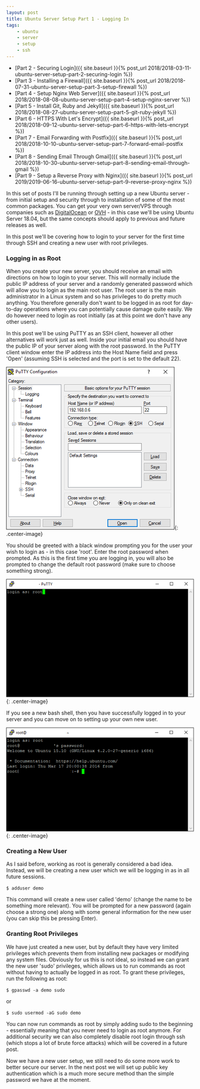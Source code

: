 ```yaml
---
layout: post
title: Ubuntu Server Setup Part 1 - Logging In
tags:
    - ubuntu
    - server
    - setup
    - ssh
---
```


-   [Part 2 - Securing Login]({{ site.baseurl }}{% post_url 2018/2018-03-11-ubuntu-server-setup-part-2-securing-login %})
-   [Part 3 - Installing a Firewall]({{ site.baseurl }}{% post_url 2018/2018-07-31-ubuntu-server-setup-part-3-setup-firewall %})
-   [Part 4 - Setup Nginx Web Server]({{ site.baseurl }}{% post_url 2018/2018-08-08-ubuntu-server-setup-part-4-setup-nginx-server %})
-   [Part 5 - Install Git, Ruby and Jekyll]({{ site.baseurl }}{% post_url 2018/2018-08-27-ubuntu-server-setup-part-5-git-ruby-jekyll %})
-   [Part 6 - HTTPS With Let's Encrypt]({{ site.baseurl }}{% post_url 2018/2018-09-12-ubuntu-server-setup-part-6-https-with-lets-encrypt %})
-   [Part 7 - Email Forwarding with Postfix]({{ site.baseurl }}{% post_url 2018/2018-10-10-ubuntu-server-setup-part-7-forward-email-postfix %})
-   [Part 8 - Sending Email Through Gmail]({{ site.baseurl }}{% post_url 2018/2018-10-30-ubuntu-server-setup-part-8-sending-email-through-gmail %})
-   [Part 9 - Setup a Reverse Proxy with Nginx]({{ site.baseurl }}{% post_url 2019/2019-06-16-ubuntu-server-setup-part-9-reverse-proxy-nginx %})

In this set of posts I'll be running through setting up a new Ubuntu server - from initial setup and security through to installation of some of the most common packages. You can get your very own server/VPS through companies such as [DigitalOcean](http://digitalocean.com/) or [OVH](https://www.ovh.co.uk/) - in this case we'll be using Ubuntu Server 18.04, but the same concepts should apply to previous and future releases as well.

In this post we'll be covering how to login to your server for the first time through SSH and creating a new user with root privileges.

### Logging in as Root

When you create your new server, you should receive an email with directions on how to login to your server. This will normally include the public IP address of your server and a randomly generated password which will allow you to login as the main root user. The root user is the main administrator in a Linux system and so has privileges to do pretty much anything. You therefore generally don't want to be logged in as root for day-to-day operations where you can potentially cause damage quite easily. We do however need to login as root initially (as at this point we don't have any other users).

In this post we'll be using PuTTY as an SSH client, however all other alternatives will work just as well. Inside your initial email you should have the public IP of your server along with the root password. In the PuTTY client window enter the IP address into the Host Name field and press 'Open' (assuming SSH is selected and the port is set to the default 22).

![PuTTY](/images/2016/putty.png){: .center-image}

You should be greeted with a black window prompting you for the user your wish to login as - in this case 'root'. Enter the root password when prompted. As this is the first time you are logging in, you will also be prompted to change the default root password (make sure to choose something strong).

![PuTTY Login Screen](/images/2016/putty-login.png){: .center-image}

If you see a new bash shell, then you have successfully logged in to your server and you can move on to setting up your own new user.

![PuTTY Bash Shell](/images/2016/putty-shell.png){: .center-image}

### Creating a New User

As I said before, working as root is generally considered a bad idea. Instead, we will be creating a new user which we will be logging in as in all future sessions.

    $ adduser demo

This command will create a new user called 'demo' (change the name to be something more relevant). You will be prompted for a new password (again choose a strong one) along with some general information for the new user (you can skip this be pressing Enter).

### Granting Root Privileges

We have just created a new user, but by default they have very limited privileges which prevents them from installing new packages or modifying any system files. Obviously for us this is not ideal, so instead we can grant the new user 'sudo' privileges, which allows us to run commands as root without having to actually be logged in as root. To grant these privileges, run the following as root:

    $ gpasswd -a demo sudo

or

    $ sudo usermod -aG sudo demo

You can now run commands as root by simply adding sudo to the beginning - essentially meaning that you never need to login as root anymore. For additional security we can also completely disable root login through ssh (which stops a lot of brute force attacks) which will be covered in a future post.

Now we have a new user setup, we still need to do some more work to better secure our server. In the next post we will set up public key authentication which is a much more secure method than the simple password we have at the moment.
